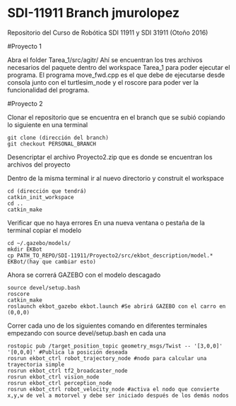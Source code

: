 # SDI-11911 Branch jmurolopez
Repositorio del Curso de Robótica SDI 11911 y SDI 31911 (Otoño 2016)

#Proyecto 1

Abra el folder Tarea_1/src/agitr/
Ahí se encuentran los tres archivos necesarios del paquete dentro del workspace Tarea_1 para poder ejecutar el programa.
El programa move_fwd.cpp es el que debe de ejecutarse desde consola junto con el turtlesim_node y el roscore para poder ver la funcionalidad del programa.



<!---holi--->

#Proyecto 2

Clonar el repositorio que se encuentra en el branch que se subió copiando lo siguiente 
en una terminal

	git clone (dirección del branch)
	git checkout PERSONAL_BRANCH

Desencriptar el archivo Proyecto2.zip que es donde se encuentran los archivos del proyecto

Dentro de la misma terminal ir al nuevo directorio y construit el workspace
	
	cd (dirección que tendrá)
	catkin_init_workspace
	cd .. 
	catkin_make

Verificar que no haya errores
En una nueva ventana o pestaña de la terminal copiar el modelo

	cd ~/.gazebo/models/
	mkdir EKBot
	cp PATH_TO_REPO/SDI-11911/Proyecto2/src/ekbot_description/model.* EKBot/(hay que cambiar esto)

Ahora se correrá GAZEBO con el modelo descagado

	source devel/setup.bash
	roscore
	catkin_make 
	roslaunch ekbot_gazebo ekbot.launch #Se abrirá GAZEBO con el carro en (0,0,0)

Correr cada uno de los siguientes comando en diferentes terminales empezando con source devel/setup.bash en cada una

	rostopic pub /target_position_topic geometry_msgs/Twist -- '[3,0,0]' '[0,0,0]' #Publica la posición deseada
	rosrun ekbot_ctrl robot_trajectory_node #nodo para calcular una trayectoria simple
	rosrun ekbot_ctrl tf2_broadcaster_node
	rosrun ekbot_ctrl vision_node
	rosrun ekbot_ctrl perception_node
	rosrun ekbot_ctrl robot_velocity_node #activa el nodo que convierte x,y,w de vel a motorvel y debe ser iniciado después de los demás nodos
	

